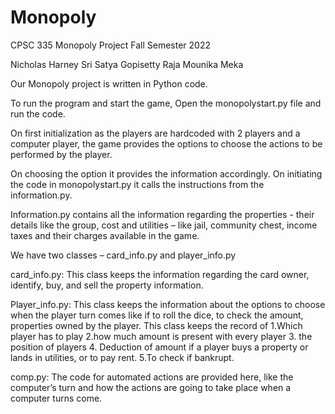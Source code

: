 # Monopoly

CPSC 335
Monopoly Project
Fall Semester 2022

Nicholas Harney
Sri Satya Gopisetty
Raja Mounika Meka


Our Monopoly project is written in Python code.  

To run the program and start the game, Open the monopolystart.py file and run the code.

On first initialization as the players are hardcoded with 2 players and a computer player, the game provides the options to choose the actions to be performed by the player.

On choosing the option it provides the information accordingly. On initiating the code in monopolystart.py it calls the instructions from the information.py.

Information.py contains all the information regarding the properties - their details like the group, cost and utilities – like jail, community chest, income taxes and their charges available in the game.

We have two classes – card_info.py and player_info.py

card_info.py: This class keeps the information regarding the card owner, identify, buy, and sell the property information.

Player_info.py: This class keeps the information about the options to choose when the player turn comes like if to roll the dice, to check the amount, properties owned by the player. This class keeps the record of 
1.Which player has to play
2.how much amount is present with every player
3. the position of players
4. Deduction of amount if a player buys a property or lands in utilities, or to pay rent.
5.To check if bankrupt.

comp.py: The code for automated actions are provided here, like the computer’s turn and how the actions are going to take place when a computer turns come.
